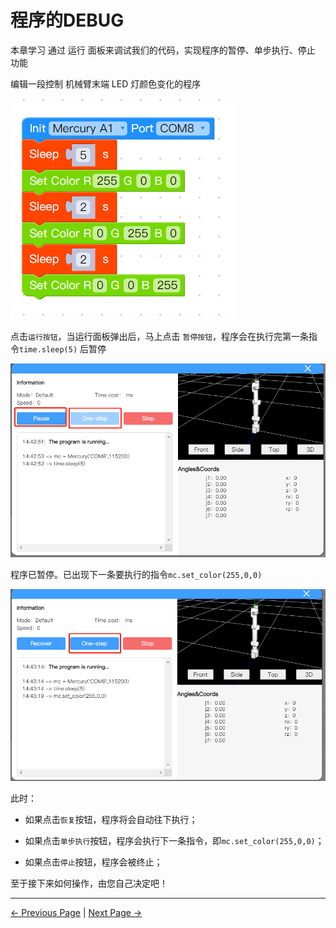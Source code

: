 # 程序的DEBUG

本章学习 通过 运行 面板来调试我们的代码，实现程序的暂停、单步执行、停止 功能



编辑一段控制 机械臂末端 LED 灯颜色变化的程序

<img src="..\..\..\..\resources\5-BasicApplication\5.2-ApplicationUse\5.2.1-mystudio\1-myblockly\images\program\1.png"  />





点击`运行按钮`，当运行面板弹出后，马上点击 `暂停按钮`，程序会在执行完第一条指令`time.sleep(5)` 后暂停

<img src="..\..\..\..\resources\5-BasicApplication\5.2-ApplicationUse\5.2.1-mystudio\1-myblockly\images\program\2.png"  />



程序已暂停。已出现下一条要执行的指令`mc.set_color(255,0,0)`

<img src="..\..\..\..\resources\5-BasicApplication\5.2-ApplicationUse\5.2.1-mystudio\1-myblockly\images\program\3.png"  />

此时：

- 如果点击`恢复`按钮，程序将会自动往下执行；

- 如果点击`单步执行`按钮，程序会执行下一条指令，即`mc.set_color(255,0,0)`；
- 如果点击`停止`按钮，程序会被终止；





至于接下来如何操作，由您自己决定吧！


---

[← Previous Page](./8-singleStep.md) | [Next Page →](./10-gripperUse.md)